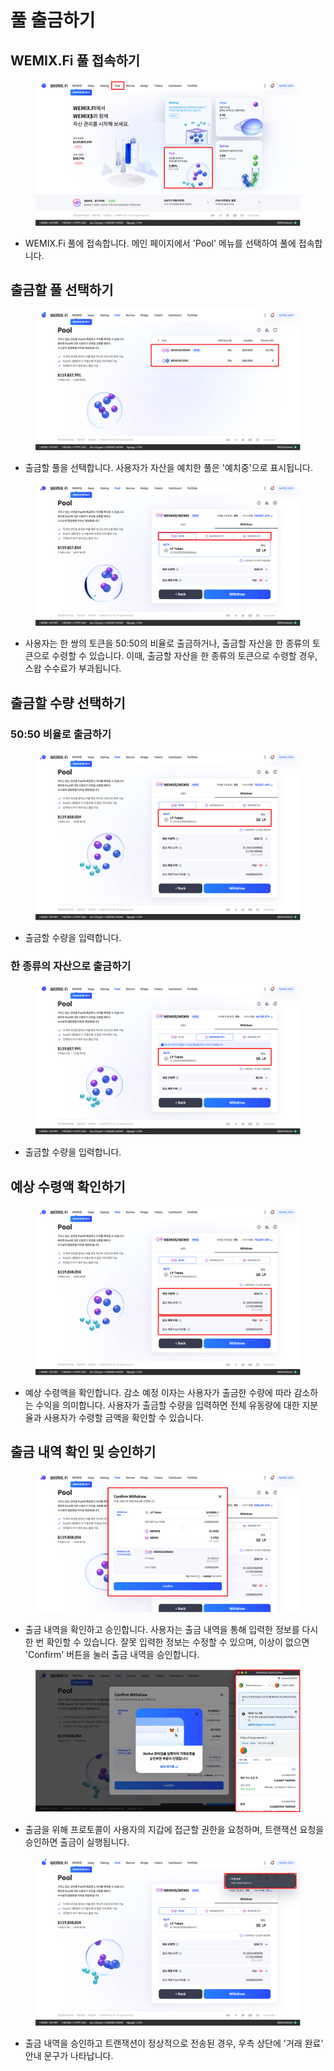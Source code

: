 # 풀 출금하기

## WEMIX.Fi 풀 접속하기

<figure><img src="../../.gitbook/assets/guide_pool_1.png" alt=""><figcaption></figcaption></figure>

* WEMIX.Fi 풀에 접속합니다. 메인 페이지에서 'Pool' 메뉴를 선택하여 풀에 접속합니다.

## 출금할 풀 선택하기

<figure><img src="../../.gitbook/assets/guide_pool_11.png" alt=""><figcaption></figcaption></figure>

* 출금할 풀을 선택합니다. 사용자가 자산을 예치한 풀은 '예치중'으로 표시됩니다.

<figure><img src="../../.gitbook/assets/guide_pool_12.png" alt=""><figcaption></figcaption></figure>

* 사용자는 한 쌍의 토큰을 50:50의 비율로 출금하거나, 출금할 자산을 한 종류의 토큰으로 수령할 수 있습니다. 이때, 출금할 자산을 한 종류의 토큰으로 수령할 경우, 스왑 수수료가 부과됩니다.

## 출금할 수량 선택하기

### 50:50 비율로 출금하기

<figure><img src="../../.gitbook/assets/guide_pool_13.png" alt=""><figcaption></figcaption></figure>

* 출금할 수량을 입력합니다.

### 한 종류의 자산으로 출금하기

<figure><img src="../../.gitbook/assets/guide_pool_14.png" alt=""><figcaption></figcaption></figure>

* 출금할 수량을 입력합니다.

## 예상 수령액 확인하기

<figure><img src="../../.gitbook/assets/guide_pool_16.png" alt=""><figcaption></figcaption></figure>

* 예상 수령액을 확인합니다. 감소 예정 이자는 사용자가 출금한 수량에 따라 감소하는 수익을 의미합니다. 사용자가 출금할 수량을 입력하면 전체 유동량에 대한 지분율과 사용자가 수령할 금액을 확인할 수 있습니다.

## 출금 내역 확인 및 승인하기

<figure><img src="../../.gitbook/assets/guide_pool_15.png" alt=""><figcaption></figcaption></figure>

* 출금 내역을 확인하고 승인합니다. 사용자는 출금 내역을 통해 입력한 정보를 다시 한 번 확인할 수 있습니다. 잘못 입력한 정보는 수정할 수 있으며, 이상이 없으면 'Confirm' 버튼을 눌러 출금 내역을 승인합니다.

<figure><img src="../../.gitbook/assets/guide_pool_17 (1).png" alt=""><figcaption></figcaption></figure>

* 출금을 위해 프로토콜이 사용자의 지갑에 접근할 권한을 요청하며, 트랜잭션 요청을 승인하면 출금이 실행됩니다.

<figure><img src="../../.gitbook/assets/guide_pool_18.png" alt=""><figcaption></figcaption></figure>

* 출금 내역을 승인하고 트랜잭션이 정상적으로 전송된 경우, 우측 상단에 '거래 완료' 안내 문구가 나타납니다.

